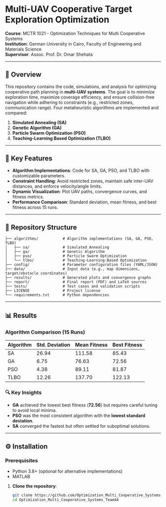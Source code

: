 # Multi-UAV Cooperative Target Exploration Optimization

**Course**: MCTR 1021 - Optimization Techniques for Multi Cooperative Systems  
**Institution**: German University in Cairo, Faculty of Engineering and Materials Science  
**Supervisor**: Assoc. Prof. Dr. Omar Shehata  

---

## 📖 Overview
This repository contains the code, simulations, and analysis for optimizing cooperative path planning in **multi-UAV systems**. The goal is to minimize exploration time, maximize coverage efficiency, and ensure collision-free navigation while adhering to constraints (e.g., restricted zones, communication range). Four metaheuristic algorithms are implemented and compared:
1. **Simulated Annealing (SA)**
2. **Genetic Algorithm (GA)**
3. **Particle Swarm Optimization (PSO)**
4. **Teaching-Learning Based Optimization (TLBO)**

---

## 🦀 Key Features
- **Algorithm Implementations**: Code for SA, GA, PSO, and TLBO with customizable parameters.
- **Constraint Handling**: Avoid restricted zones, maintain safe inter-UAV distances, and enforce velocity/angle limits.
- **Dynamic Visualization**: Plot UAV paths, convergence curves, and fitness metrics.
- **Performance Comparison**: Standard deviation, mean fitness, and best fitness across 15 runs.

---

## 📂 Repository Structure
```text
├── algorithms/           # Algorithm implementations (SA, GA, PSO, TLBO)
│   ├── sa/               # Simulated Annealing
│   ├── ga/               # Genetic Algorithm
│   ├── pso/              # Particle Swarm Optimization
│   └── tlbo/             # Teaching-Learning-Based Optimization
├── config/               # Parameter configuration files (YAML/JSON)
├── data/                 # Input data (e.g., map dimensions, target/obstacle coordinates)
├── results/              # Generated plots and convergence graphs
├── report/               # Final report (PDF) and LaTeX sources
├── tests/                # Test cases and validation scripts
├── LICENSE               # Project license
└── requirements.txt      # Python dependencies
```
---
## 📊 Results

### Algorithm Comparison (15 Runs)

| Algorithm | Std. Deviation | Mean Fitness | Best Fitness |
|-----------|----------------|--------------|--------------|
| SA        | 26.94          | 111.58       | 85.43        |
| GA        | 6.75           | 76.63        | 72.56        |
| PSO       | 4.38           | 89.11        | 81.87        |
| TLBO      | 12.26          | 137.70       | 122.13       |

### 🔍 Key Insights

- **GA** achieved the lowest best fitness (**72.56**) but requires careful tuning to avoid local minima.
- **PSO** was the most consistent algorithm with the **lowest standard deviation**.
- **SA** converged the fastest but often settled for suboptimal solutions.

---

## ⚙️ Installation

### Prerequisites
- Python 3.8+  (optional for alternative implementations)
- MATLAB

1. **Clone the repository**:
   ```bash
   git clone https://github.com/Optimization_Multi_Cooperative_Systems_Team44.git
   cd Optimization_Multi_Cooperative_Systems_Team44

